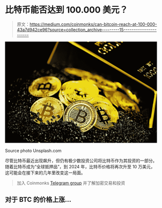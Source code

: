 # 比特币能否达到 100.000 美元？

> 原文：<https://medium.com/coinmonks/can-bitcoin-reach-at-100-000-43a7d942ce96?source=collection_archive---------15----------------------->

![](img/d9f2f7291904df0bb08349a01c394370.png)

Source photo Unsplash.com

尽管比特币最近出现飙升，但仍有极少数投资公司将比特币作为其投资的一部分。随着比特币成为“全球抵押品”，到 2024 年，比特币价格将再次升至 10 万美元，这可能会在接下来的几年里改变这一局面。

> 加入 Coinmonks [Telegram group](https://t.me/joinchat/Trz8jaxd6xEsBI4p) 并了解加密交易和投资

## 对于 BTC 的价格上涨…